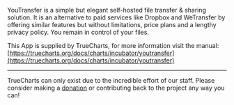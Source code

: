 YouTransfer is a simple but elegant self-hosted file transfer &amp; sharing solution. It is an alternative to paid services like Dropbox and WeTransfer by offering similar features but without limitations, price plans and a lengthy privacy policy. You remain in control of your files.

This App is supplied by TrueCharts, for more information visit the manual: [https://truecharts.org/docs/charts/incubator/youtransfer](https://truecharts.org/docs/charts/incubator/youtransfer)

---

TrueCharts can only exist due to the incredible effort of our staff.
Please consider making a [donation](https://truecharts.org/docs/about/sponsor) or contributing back to the project any way you can!

